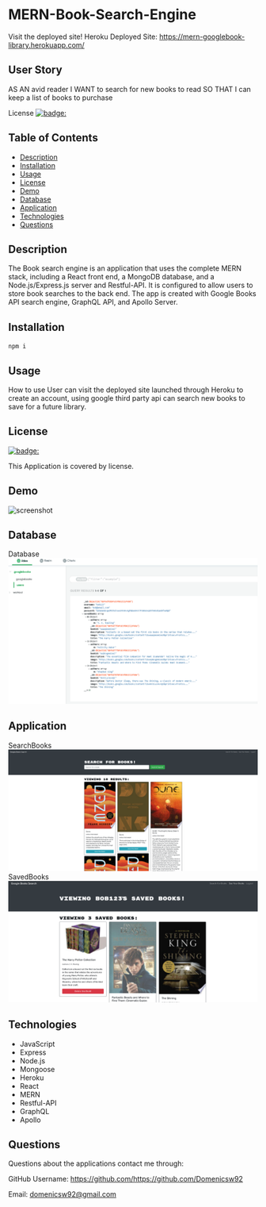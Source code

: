 # MERN-Book-Search-Engine
Visit the deployed site!
Heroku Deployed Site: https://mern-googlebook-library.herokuapp.com/


## User Story


AS AN avid reader
I WANT to search for new books to read
SO THAT I can keep a list of books to purchase



License [![badge:](https://img.shields.io/badge/license--brightgreen)](https://opensource.org/licenses/)
## Table of Contents 
   * [Description](#description)
   * [Installation](#installation)
   * [Usage](#usage)
   * [License](#license)
   * [Demo](#demo)
   * [Database](#database)
   * [Application](#application)
   * [Technologies ](#technologies )
   * [Questions](#questions)

## Description 

The Book search engine is an application that uses the complete MERN stack, including a React front end, a MongoDB database, and a Node.js/Express.js server and Restful-API. It is configured to allow users to store book searches to the back end. The app is created with Google Books API search engine, GraphQL API, and Apollo Server.

## Installation

    npm i

## Usage
How to use 
User can  visit the deployed site launched through Heroku to create an account, using google third party api can search new books to save for a future library.

## License
[![badge:](https://img.shields.io/badge/license--brightgreen)](https://opensource.org/licenses/)

This Application is covered by  license.

## Demo

![screenshot](./readmeAssets/demo.gif)


## Database
Database
![screenshot](./readmeAssets/database.png)

## Application
SearchBooks
![screenshot](./readmeAssets/searchbooks.png)
SavedBooks
![screenshot](./readmeAssets/savedbooks.png)

## Technologies 
- JavaScript 
- Express
- Node.js
- Mongoose
- Heroku
- React
- MERN
- Restful-API
- GraphQL
- Apollo

## Questions 
Questions about the applications contact me through:

GitHub Username: https://github.com/https://github.com/Domenicsw92

Email: domenicsw92@gmail.com

